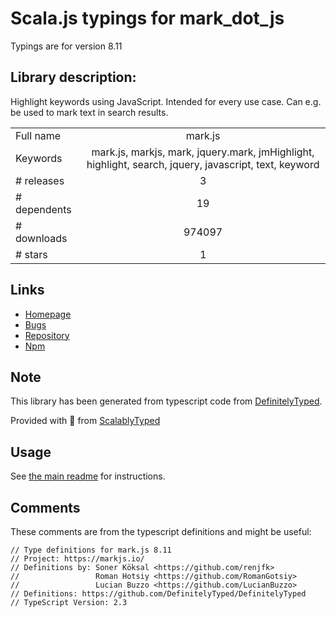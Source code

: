 
# Scala.js typings for mark_dot_js

Typings are for version 8.11

## Library description:
Highlight keywords using JavaScript. Intended for every use case. Can e.g. be used to mark text in search results.

|                    |                 |
| ------------------ | :-------------: |
| Full name          | mark.js |
| Keywords           | mark.js, markjs, mark, jquery.mark, jmHighlight, highlight, search, jquery, javascript, text, keyword |
| # releases         | 3 |
| # dependents       | 19 |
| # downloads        | 974097 |
| # stars            | 1 |

## Links
- [Homepage](https://markjs.io/)
- [Bugs](https://github.com/julmot/mark.js/issues)
- [Repository](https://github.com/julmot/mark.js)
- [Npm](https://www.npmjs.com/package/mark.js)
    


## Note
This library has been generated from typescript code from [DefinitelyTyped](https://definitelytyped.org).

Provided with :purple_heart: from [ScalablyTyped](https://github.com/oyvindberg/ScalablyTyped)

## Usage
See [the main readme](../../readme.md) for instructions.

## Comments

These comments are from the typescript definitions and might be useful:
```
// Type definitions for mark.js 8.11
// Project: https://markjs.io/
// Definitions by: Soner Köksal <https://github.com/renjfk>
//                 Roman Hotsiy <https://github.com/RomanGotsiy>
//                 Lucian Buzzo <https://github.com/LucianBuzzo>
// Definitions: https://github.com/DefinitelyTyped/DefinitelyTyped
// TypeScript Version: 2.3

```

